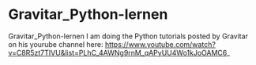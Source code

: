 # Gravitar_Python-lernen
Gravitar_Python-lernen
I am doing the Python tutorials posted by Gravitar on his yourube channel here: https://www.youtube.com/watch?v=C8R5zt7TIVU&list=PLhC_4AWNg9rnM_qAPyUU4Wo1kJoOAMC6_
